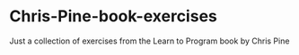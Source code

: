 # Chris-Pine-book-exercises
Just a collection of exercises from the Learn to Program book by Chris Pine
